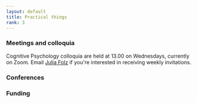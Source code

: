 ```yaml
---
layout: default
title: Practical things
rank: 3
---
```


### Meetings and colloquia
Cognitive Psychology colloquia are held at 13.00 on Wednesdays, currently on Zoom. Email [Julia Folz](https://www.universiteitleiden.nl/medewerkers/julia-folz#tab-1) if you're interested in receiving weekly invitations.
 
### Conferences

### Funding